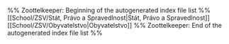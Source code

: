 %% Zoottelkeeper: Beginning of the autogenerated index file list  %%
[[School/ZSV/Stát, Právo a Spravedlnost|Stát, Právo a Spravedlnost]]
[[School/ZSV/Obyvatelstvo|Obyvatelstvo]]
%% Zoottelkeeper: End of the autogenerated index file list  %%

